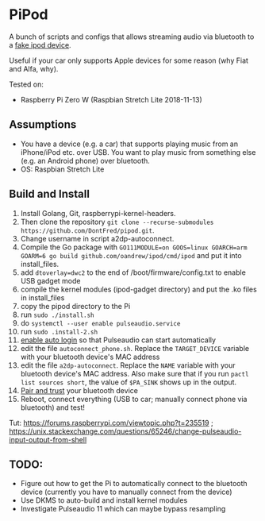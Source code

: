 # PiPod

A bunch of scripts and configs that allows streaming audio via bluetooth to a [fake ipod device](https://github.com/dangerzau/ipod-gadget).

Useful if your car only supports Apple devices for some reason (why Fiat and Alfa, why).

Tested on:
*  Raspberry Pi Zero W (Raspbian Stretch Lite 2018-11-13)

## Assumptions
*  You have a device (e.g. a car) that supports playing music from an iPhone/iPod etc. over USB. You want to play music from something else (e.g. an Android phone) over bluetooth.
*  OS: Raspbian Stretch Lite

## Build and Install
1.  Install Golang, Git, raspberrypi-kernel-headers. 
2.  Then clone the repository `git clone --recurse-submodules https://github.com/DontFred/pipod.git`.
3.  Change username in script a2dp-autoconnect.
4.  Compile the Go package with `GO111MODULE=on GOOS=linux GOARCH=arm GOARM=6 go build github.com/oandrew/ipod/cmd/ipod` and put it into install_files.
5.  add `dtoverlay=dwc2` to the end of /boot/firmware/config.txt to enable USB gadget mode
6.  compile the kernel modules (ipod-gadget directory) and put the .ko files in install_files
7.  copy the pipod directory to the Pi
8.  run `sudo ./install.sh`
9.  do `systemctl --user enable pulseaudio.service`
10. run `sudo .install-2.sh`
9.  [enable auto login](https://gist.github.com/oleq/24e09112b07464acbda1#autologin) so that Pulseaudio can start automatically
10.  edit the file `autoconnect_phone.sh`.
Replace the `TARGET_DEVICE` variable with your bluetooth device's MAC address
11.  edit the file `a2dp-autoconnect`.
Replace the `NAME` variable with your bluetooth device's MAC address.
Also make sure that if you run `pactl list sources short`, the value of `$PA_SINK` shows up in the output.
12.  [Pair and trust](https://gist.github.com/oleq/24e09112b07464acbda1#setup-bluetooth) your bluetooth device
13.  Reboot, connect everything (USB to car; manually connect phone via bluetooth) and test!

Tut: https://forums.raspberrypi.com/viewtopic.php?t=235519 ; https://unix.stackexchange.com/questions/65246/change-pulseaudio-input-output-from-shell

## TODO:
*  Figure out how to get the Pi to automatically connect to the bluetooth device (currently you have to manually connect from the device)
*  Use DKMS to auto-build and install kernel modules
*  Investigate Pulseaudio 11 which can maybe bypass resampling
